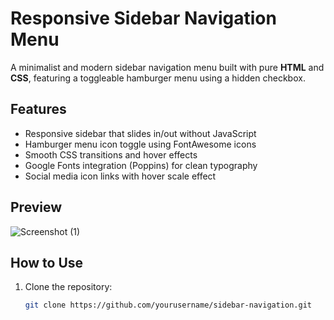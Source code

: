 
# Responsive Sidebar Navigation Menu

A minimalist and modern sidebar navigation menu built with pure **HTML** and **CSS**, featuring a toggleable hamburger menu using a hidden checkbox.

## Features

- Responsive sidebar that slides in/out without JavaScript  
- Hamburger menu icon toggle using FontAwesome icons  
- Smooth CSS transitions and hover effects  
- Google Fonts integration (Poppins) for clean typography  
- Social media icon links with hover scale effect  

## Preview

![Screenshot (1)](https://github.com/user-attachments/assets/571dd0ec-4b4b-4332-902b-828c1ede736f)

## How to Use

1. Clone the repository:  
   ```bash
   git clone https://github.com/yourusername/sidebar-navigation.git


